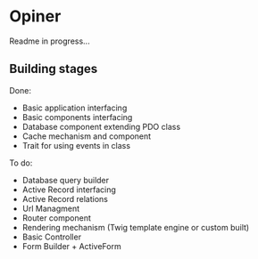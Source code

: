 Opiner
======

Readme in progress...

Building stages
---------------

Done:

- Basic application interfacing
- Basic components interfacing
- Database component extending PDO class
- Cache mechanism and component
- Trait for using events in class

To do:

- Database query builder
- Active Record interfacing
- Active Record relations
- Url Managment
- Router component
- Rendering mechanism (Twig template engine or custom built)
- Basic Controller
- Form Builder + ActiveForm